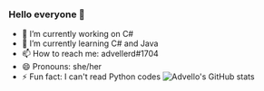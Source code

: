 ### Hello everyone 👋

- 🔭 I’m currently working on C#
- 🌱 I’m currently learning C# and Java
- 📫 How to reach me: advellerd#1704
- 😄 Pronouns: she/her
- ⚡ Fun fact: I can't read Python codes
![Advello's GitHub stats](https://github-readme-stats.vercel.app/api?username=Advello&show_icons=true&theme=radical)
